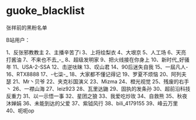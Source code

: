 # guoke_blacklist
张祥前的黑粉名单

B站用户：

1、反张邪教教主
2、主播辛苦了i
3、上将绘梨衣
4、大垠京
5、人工场
6、天亮打酱油
7、不来也不去_-_
8、超级发明家
9、把火线接在你身上
10、新时代_好骚年
11、USA-2-SSA
12、击逆呔昧
13、叹山君
14、90后迷失自我
15、一屆凡人-
16、RTX8888
17、-七柒-_
18、大家都不懂记得记
19、罗夏不烦恼
20、阿列夫瑟
21、Mr丶贝爷
22、夹克衫国演义
23、Mizma
24、橙光视觉
25、残废的右手丶
26、一襟山海
27、leiz923
28、瓦里达鼬
29、固执的发条孙
30、超前沿科技反重力
31、以一示悟一事
32、星团之狼
33、我爱吃炒玫
34、自救熊
35、秋夜沐婵娟
36、未能到达的父爱
37、紫钺风行
38、bili_4179155
39、峰云万里
40、呃呃op

